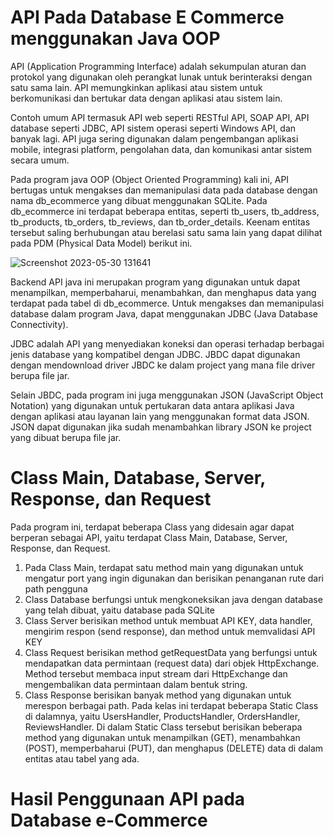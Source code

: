 # API Pada Database E Commerce menggunakan Java OOP

API (Application Programming Interface) adalah sekumpulan aturan dan protokol yang digunakan oleh perangkat lunak untuk berinteraksi dengan satu sama lain. API memungkinkan aplikasi atau sistem untuk berkomunikasi dan bertukar data dengan aplikasi atau sistem lain.


Contoh umum API termasuk API web seperti RESTful API, SOAP API, API database seperti JDBC, API sistem operasi seperti Windows API, dan banyak lagi. API juga sering digunakan dalam pengembangan aplikasi mobile, integrasi platform, pengolahan data, dan komunikasi antar sistem secara umum.


Pada program java OOP (Object Oriented Programming) kali ini, API bertugas untuk mengakses dan memanipulasi data pada database dengan nama db_ecommerce yang dibuat menggunakan SQLite. Pada db_ecommerce ini terdapat beberapa entitas, seperti tb_users, tb_address, tb_products, tb_orders, tb_reviews, dan tb_order_details. Keenam entitas tersebut saling berhubungan atau berelasi satu sama lain yang dapat dilihat pada PDM (Physical Data Model) berikut ini.


![Screenshot 2023-05-30 131641](https://github.com/BagusWahyuMahendra/Tugas-2-PBO/assets/114908291/9cb4ddff-b40d-42c3-b9c6-d489b054f850)


Backend API java ini merupakan program yang digunakan untuk dapat menampilkan, memperbaharui, menambahkan, dan menghapus data yang terdapat pada tabel di db_ecommerce. Untuk mengakses dan memanipulasi database dalam program Java, dapat menggunakan JDBC (Java Database Connectivity). 


JDBC adalah API yang menyediakan koneksi dan operasi terhadap berbagai jenis database yang kompatibel dengan JDBC. JBDC dapat digunakan dengan mendownload driver JBDC ke dalam project yang mana file driver berupa file jar. 


Selain JBDC, pada program ini juga menggunakan JSON (JavaScript Object Notation) yang digunakan untuk pertukaran data antara aplikasi Java dengan aplikasi atau layanan lain yang menggunakan format data JSON. JSON dapat digunakan jika sudah menambahkan library JSON ke project yang dibuat berupa file jar.



# Class Main, Database, Server, Response, dan Request
Pada program ini, terdapat beberapa Class yang didesain agar dapat berperan sebagai API, yaitu terdapat Class Main, Database, Server, Response, dan Request.
1. Pada Class Main, terdapat satu method main yang digunakan untuk mengatur port yang ingin digunakan dan berisikan penanganan rute dari path pengguna
2. Class Database berfungsi untuk mengkoneksikan java dengan database yang telah dibuat, yaitu database pada SQLite
3. Class Server berisikan method untuk membuat API KEY, data handler, mengirim respon (send response), dan method untuk memvalidasi API KEY
4. Class Request berisikan method getRequestData yang berfungsi untuk mendapatkan data permintaan (request data) dari objek HttpExchange. Method tersebut membaca input stream dari HttpExchange dan mengembalikan data permintaan dalam bentuk string.
5. Class Response berisikan banyak method yang digunakan untuk merespon berbagai path. Pada kelas ini terdapat beberapa Static Class di dalamnya, yaitu UsersHandler, ProductsHandler, OrdersHandler, ReviewsHandler. Di dalam Static Class tersebut berisikan beberapa method yang digunakan untuk menampilkan (GET), menambahkan (POST), memperbaharui (PUT), dan menghapus (DELETE) data di dalam entitas atau tabel yang ada.




# Hasil Penggunaan API pada Database e-Commerce
